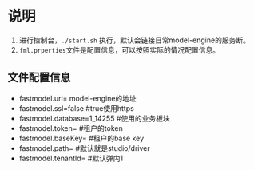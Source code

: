 # 说明

1. 进行控制台，`./start.sh` 执行，默认会链接日常model-engine的服务断。
2. `fml.prperties`文件是配置信息，可以按照实际的情况配置信息。

## 文件配置信息

* fastmodel.url= <url> model-engine的地址
* fastmodel.ssl=false #true使用https
* fastmodel.database=1_14255 #使用的业务板块
* fastmodel.token=<token> #租户的token
* fastmodel.baseKey=<basekey> #租户的base key
* fastmodel.path=<path> #默认就是studio/driver
* fastmodel.tenantId=<tenantId> #默认弹内1